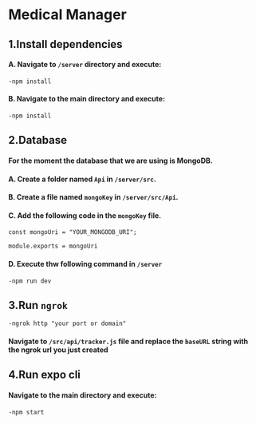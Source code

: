 # Medical Manager

## 1.Install dependencies

#### A. Navigate to `/server` directory and execute:
```
-npm install
```

#### B. Navigate to the main directory and execute:
```
-npm install
```

## 2.Database 

#### For the moment the database that we are using is MongoDB.

#### A. Create a folder named `Api` in `/server/src`.
#### B. Create a file named `mongoKey` in `/server/src/Api`.
#### C. Add the following code in the `mongoKey` file.
```
const mongoUri = "YOUR_MONGODB_URI";

module.exports = mongoUri
```
#### D. Execute thw following command in `/server`
```
-npm run dev 
```

## 3.Run `ngrok`
```
-ngrok http "your port or domain"
```
#### Navigate to `/src/api/tracker.js` file and replace the `baseURL` string with the ngrok url you just created

## 4.Run expo cli

#### Navigate to the main directory and execute:
```
-npm start
```
